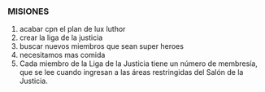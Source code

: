 
### MISIONES

1. acabar cpn el plan de lux luthor
2. crear la liga de la justicia 
3. buscar nuevos miembros que sean super heroes 
4. necesitamos mas comida
5. Cada miembro de la Liga de la Justicia tiene un número de membresía, que se lee cuando ingresan a las áreas restringidas del Salón de la Justicia.
